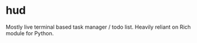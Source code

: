 # hud
Mostly live terminal based task manager / todo list. Heavily reliant on Rich module for Python.
